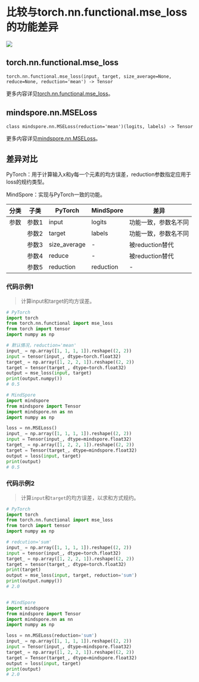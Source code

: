 # 比较与torch.nn.functional.mse_loss的功能差异

<a href="https://gitee.com/mindspore/docs/blob/master/docs/mindspore/source_zh_cn/note/api_mapping/pytorch_diff/MSELoss_func.md" target="_blank"><img src="https://mindspore-website.obs.cn-north-4.myhuaweicloud.com/website-images/master/resource/_static/logo_source.png"></a>

## torch.nn.functional.mse_loss

```text
torch.nn.functional.mse_loss(input, target, size_average=None, reduce=None, reduction='mean') -> Tensor
```

更多内容详见[torch.nn.functional.mse_loss](https://pytorch.org/docs/1.8.1/nn.functional.html#torch.nn.functional.mse_loss)。

## mindspore.nn.MSELoss

```text
class mindspore.nn.MSELoss(reduction='mean')(logits, labels) -> Tensor
```

更多内容详见[mindspore.nn.MSELoss](https://www.mindspore.cn/docs/zh-CN/master/api_python/nn/mindspore.nn.MSELoss.html)。

## 差异对比

PyTorch：用于计算输入x和y每一个元素的均方误差，reduction参数指定应用于loss的规约类型。

MindSpore：实现与PyTorch一致的功能。

| 分类 | 子类 |PyTorch | MindSpore | 差异 |
| --- | --- | --- | --- |---|
|参数 | 参数1 | input        | logits       | 功能一致，参数名不同 |
|      | 参数2 | target       | labels      | 功能一致，参数名不同 |
|      | 参数3 | size_average | -        | 被reduction替代|
| | 参数4 | reduce | - | 被reduction替代 |
| | 参数5 | reduction | reduction | - |

### 代码示例1

> 计算input和target的均方误差。

```python
# PyTorch
import torch
from torch.nn.functional import mse_loss
from torch import tensor
import numpy as np

# 默认情况，reduction='mean'
input_ = np.array([1, 1, 1, 1]).reshape((2, 2))
input = tensor(input_, dtype=torch.float32)
target_ = np.array([1, 2, 2, 1]).reshape((2, 2))
target = tensor(target_, dtype=torch.float32)
output = mse_loss(input, target)
print(output.numpy())
# 0.5

# MindSpore
import mindspore
from mindspore import Tensor
import mindspore.nn as nn
import numpy as np

loss = nn.MSELoss()
input_ = np.array([1, 1, 1, 1]).reshape((2, 2))
input = Tensor(input_, dtype=mindspore.float32)
target_ = np.array([1, 2, 2, 1]).reshape((2, 2))
target = Tensor(target_, dtype=mindspore.float32)
output = loss(input, target)
print(output)
# 0.5
```

### 代码示例2

> 计算`input`和`target`的均方误差，以求和方式规约。

```python
# PyTorch
import torch
from torch.nn.functional import mse_loss
from torch import tensor
import numpy as np

# redcution='sum'
input_ = np.array([1, 1, 1, 1]).reshape((2, 2))
input = tensor(input_, dtype=torch.float32)
target_ = np.array([1, 2, 2, 1]).reshape((2, 2))
target = tensor(target_, dtype=torch.float32)
print(target)
output = mse_loss(input, target, reduction='sum')
print(output.numpy())
# 2.0


# MindSpore
import mindspore
from mindspore import Tensor
import mindspore.nn as nn
import numpy as np

loss = nn.MSELoss(reduction='sum')
input_ = np.array([1, 1, 1, 1]).reshape((2, 2))
input = Tensor(input_, dtype=mindspore.float32)
target_ = np.array([1, 2, 2, 1]).reshape((2, 2))
target = Tensor(target_, dtype=mindspore.float32)
output = loss(input, target)
print(output)
# 2.0
```
